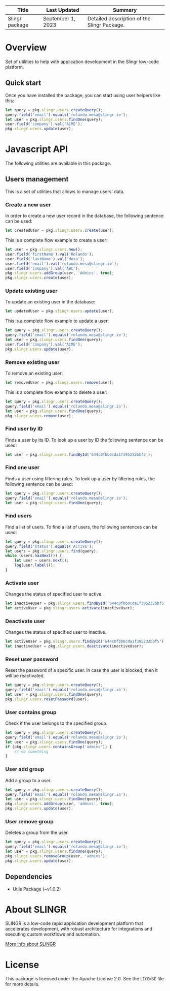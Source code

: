 <table>
    <thead>
    <tr>
        <th>Title</th>
        <th>Last Updated</th>
        <th>Summary</th>
    </tr>
    </thead>
    <tbody>
    <tr>
        <td>Slingr package</td>
        <td>September 1, 2023</td>
        <td>Detailed description of the Slingr Package.</td>
    </tr>
    </tbody>
</table>

# Overview

Set of utilities to help with application development in the Slingr low-code platform.

## Quick start

Once you have installed the package, you can start using user helpers like this:

```js
let query = pkg.slingr.users.createQuery();
query.field('email').equals('rolando.mesa@slingr.io');
let user = pkg.slingr.users.findOne(query);
user.field('company').val('ACME');
pkg.slingr.users.update(user);
```

# Javascript API

The following utilities are available in this package.

## Users management
This is a set of utilities that allows to manage users' data.

### Create a new user
In order to create a new user record in the database, the following sentence can be used:
```js
let createdUser = pkg.slingr.users.create(user);
```
This is a complete flow example to create a user:
```js
let user = pkg.slingr.users.new();
user.field('firstName').val('Rolando');
user.field('lastName').val('Mesa');
user.field('email').val('rolando.mesa@slingr.io');
user.field('company').val('ABC');
pkg.slingr.users.addGroup(user, 'Admins', true);
pkg.slingr.users.create(user);
```

### Update existing user
To update an existing user in the database:
```js
let updatedUser = pkg.slingr.users.update(user);
```
This is a complete flow example to update a user:
```js
let query = pkg.slingr.users.createQuery();
query.field('email').equals('rolando.mesa@slingr.io');
let user = pkg.slingr.users.findOne(query);
user.field('company').val('ACME');
pkg.slingr.users.update(user);
```

### Remove existing user
To remove an existing user:
```js
let removedUser = pkg.slingr.users.remove(user);
```
This is a complete flow example to delete a user:
```js
let query = pkg.slingr.users.createQuery();
query.field('email').equals('rolando.mesa@slingr.io');
let user = pkg.slingr.users.findOne(query);
pkg.slingr.users.remove(user);
```

### Find user by ID
Finds a user by its ID. To look up a user by ID the following sentence can be used:
```js
let user = pkg.slingr.users.findById('644c0fbb0cda1f395232bbf5');
```

### Find one user
Finds a user using filtering rules. To look up a user by filtering rules, the following sentence can be used:
```js
let query = pkg.slingr.users.createQuery();
query.field('email').equals('rolando.mesa@slingr.io');
let user = pkg.slingr.users.findOne(query);
```

### Find users
Find a list of users. To find a list of users, the following sentences can be used:
```js
let query = pkg.slingr.users.createQuery();
query.field('status').equals('ACTIVE');
let users = pkg.slingr.users.find(query);
while (users.hasNext()) {
    let user = users.next();
    log(user.label());
}
```

### Activate user
Changes the status of specified user to active.
```js
let inactiveUser = pkg.slingr.users.findById('644c0fbb0cda1f395232bbf5');
let activeUser = pkg.slingr.users.activate(inactiveUser);
```

### Deactivate user
Changes the status of specified user to inactive.
```js
let activeUser = pkg.slingr.users.findById('644c0fbb0cda1f395232bbf5');
let inactiveUser = pkg.slingr.users.deactivate(inactiveUser);
```

### Reset user password
Reset the password of a specific user. In case the user is blocked, then it will be reactivated.
```js
let query = pkg.slingr.users.createQuery();
query.field('email').equals('rolando.mesa@slingr.io');
let user = pkg.slingr.users.findOne(query);
pkg.slingr.users.resetPassword(user);
```

### User contains group
Check if the user belongs to the specified group.
```js
let query = pkg.slingr.users.createQuery();
query.field('email').equals('rolando.mesa@slingr.io');
let user = pkg.slingr.users.findOne(query);
if (pkg.slingr.users.containsGroup('admins')) {
    // do something
}
```

### User add group
Add a group to a user.
```js
let query = pkg.slingr.users.createQuery();
query.field('email').equals('rolando.mesa@slingr.io');
let user = pkg.slingr.users.findOne(query);
pkg.slingr.users.addGroup(user, 'admins', true);
pkg.slingr.users.update(user);
```

### User remove group
Deletes a group from the user.
```js
let query = pkg.slingr.users.createQuery();
query.field('email').equals('rolando.mesa@slingr.io');
let user = pkg.slingr.users.findOne(query);
pkg.slingr.users.removeGroup(user, 'admins');
pkg.slingr.users.update(user);
```

## Dependencies
* Utils Package (~v1.0.2)

# About SLINGR

SLINGR is a low-code rapid application development platform that accelerates development, with robust architecture for integrations and executing custom workflows and automation.

[More info about SLINGR](https://slingr.io)

# License

This package is licensed under the Apache License 2.0. See the `LICENSE` file for more details.
